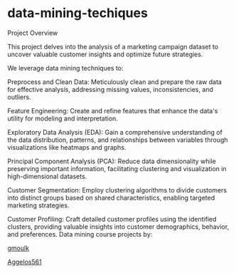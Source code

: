 # data-mining-techiques
Project Overview

This project delves into the analysis of a marketing campaign dataset to uncover valuable customer insights and optimize future strategies.

We leverage data mining techniques to:

Preprocess and Clean Data: Meticulously clean and prepare the raw data for effective analysis, addressing missing values, inconsistencies, and outliers.
    
Feature Engineering: Create and refine features that enhance the data's utility for modeling and interpretation.
    
Exploratory Data Analysis (EDA): Gain a comprehensive understanding of the data distribution, patterns, and relationships between variables through visualizations like heatmaps and graphs.
    
Principal Component Analysis (PCA): Reduce data dimensionality while preserving important information, facilitating clustering and visualization in high-dimensional datasets.
    
Customer Segmentation: Employ clustering algorithms to divide customers into distinct groups based on shared characteristics, enabling targeted marketing strategies.
    
Customer Profiling: Craft detailed customer profiles using the identified clusters, providing valuable insights into customer demographics, behavior, and preferences.
Data mining course projects by:

[gmoulk](https://github.com/gmoulk)

[Aggelos561](https://github.com/Aggelos561)
